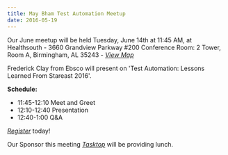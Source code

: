 ```yaml
---
title: May Bham Test Automation Meetup
date: 2016-05-19
---
```


Our June meetup will be held Tuesday, June 14th at 11:45 AM, at Healthsouth - 3660 Grandview Parkway #200 Conference Room: 2 Tower, Room A, Birmingham, AL 35243 - *[View Map](https://www.google.com/maps/place/3660+Grandview+Pkwy+%23200,+Birmingham,+AL+35243/@33.432712,-86.72567,17z/data=!3m1!4b1!4m2!3m1!1s0x88891798e5e058f5:0xc552e81ae5777dc8)*

Frederick Clay from Ebsco will present on 'Test Automation: Lessons Learned From Stareast 2016'.

**Schedule:**
* 11:45-12:10 Meet and Greet
* 12:10-12:40 Presentation
* 12:40-1:00 Q&A

*[Register](https://www.eventbrite.com/e/june-bham-test-automation-meetup-tickets-25575682555)* today!

Our Sponsor this meeting *[Tasktop](https://www.tasktop.com/)* will be providing lunch.
